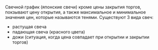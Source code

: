 Свечной график (японские свечи) кроме цены закрытия торгов, покзывают цену открытия, а также максимальное и минимальное значения цен, которые называются тенями. Существуют 3 вида свеч:
- растущая свеча
- падающая свеча (красного цвета)
- дожи (ситуация, когда цена совпадает при открытии и закрытии торгов)